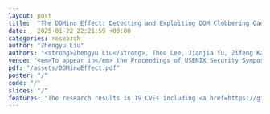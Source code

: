 ```yaml
---
layout: post
title:  "The DOMino Effect: Detecting and Exploiting DOM Clobbering Gadgets via Concolic Execution with Symbolic DOM"
date:   2025-01-22 22:21:59 +00:00
categories: research
author: "Zhengyu Liu"
authors: "<strong>Zhengyu Liu</strong>, Theo Lee, Jianjia Yu, Zifeng Kang, and Yinzhi Cao"
venue: "<em>To appear in</em> the Proceedings of USENIX Security Symposium, 2025"
pdf: "/assets/DOMinoEffect.pdf"
poster: "/"
code: "/"
slides: "/"
features: "The research results in 19 CVEs including <a href=https://github.com/advisories/GHSA-9q39-rmj3-p4r2>Jupyter</a>, <a href=https://github.com/hackmdio/codimd/security/advisories/GHSA-22jv-vch8-2vp9>Hackmd.io</a>, <a href="https://github.com/advisories/GHSA-4vvj-4cpr-p986">Webpack</a> and Google Client API Library which has been acknowledged by Google."
---
```

